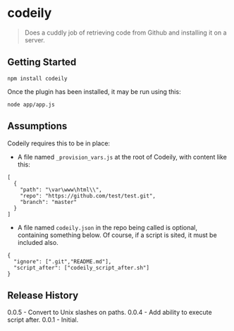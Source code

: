 # codeily
> Does a cuddly job of retrieving code from Github and installing it on a server.
## Getting Started
```shell
npm install codeily
```
Once the plugin has been installed, it may be run using this:
```shell
node app/app.js
```
## Assumptions
Codeily requires this to be in place:
- A file named ```_provision_vars.js``` at the root of Codeily, with content like this:
```
[
  {
    "path": "\var\www\html\\",
    "repo": "https://github.com/test/test.git",
    "branch": "master"
  }
]
```
- A file named ```codeily.json``` in the repo being called is optional, containing something below. Of course, if a script is sited, it must be included also.
```
{
  "ignore": [".git","README.md"],
  "script_after": ["codeily_script_after.sh"]
}
```

## Release History
0.0.5 - Convert to Unix slashes on paths.
0.0.4 - Add ability to execute script after.
0.0.1 - Initial.